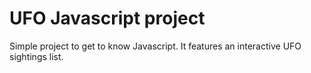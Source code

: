 # UFO Javascript project
Simple project to get to know Javascript.  It features an interactive UFO sightings list.


